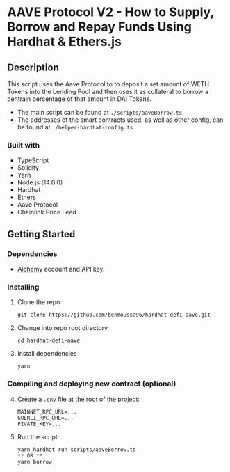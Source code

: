 # AAVE Protocol V2 - How to Supply, Borrow and Repay Funds Using Hardhat & Ethers.js

## Description

This script uses the Aave Protocol to to deposit a set amount of WETH Tokens into the Lending Pool and then uses it as collateral to borrow a centrain percentage of that amount in DAI Tokens.

- The main script can be found at `./scripts/aaveBorrow.ts`
- The addresses of the smart contracts used, as well as other config, can be found at `./helper-hardhat-config.ts`

### Built with

- TypeScript
- Solidity
- Yarn
- Node.js (14.0.0)
- Hardhat
- Ethers
- Aave Protocol
- Chainlink Price Feed

## Getting Started

### Dependencies

- [Alchemy](https://alchemy.com) account and API key.

### Installing

1. Clone the repo

   ```
   git clone https://github.com/benmoussa96/hardhat-defi-aave.git
   ```

2. Change into repo root directory

   ```
   cd hardhat-defi-aave
   ```

3. Install dependencies

   ```
   yarn
   ```

### Compiling and deploying new contract (optional)

4.  Create a `.env` file at the root of the project:

    ```
    MAINNET_RPC_URL=...
    GOERLI_RPC_URL=...
    PIVATE_KEY=...
    ```

5.  Run the script:

    ```
    yarn hardhat run scripts/aaveBorrow.ts
    ** OR **
    yarn borrow
    ```

